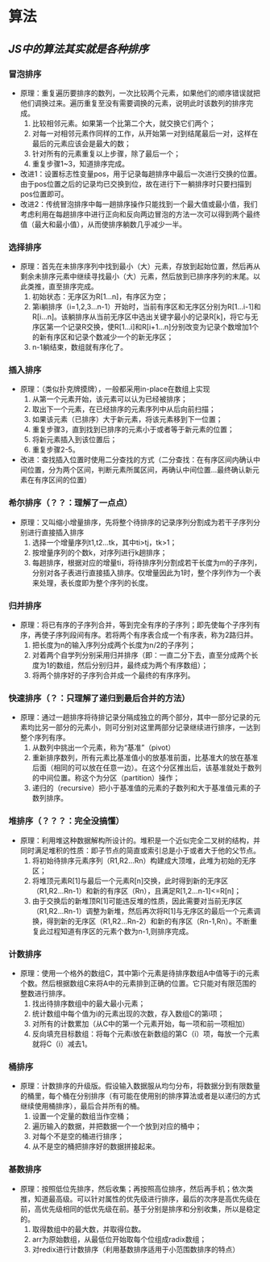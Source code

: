 # 算法

## *JS中的算法其实就是各种排序*

### 冒泡排序

- 原理：重复遍历要排序的数列，一次比较两个元素，如果他们的顺序错误就把他们调换过来。遍历重复至没有需要调换的元素，说明此时该数列的排序完成。
   1. 比较相邻元素。如果第一个比第二个大，就交换它们两个；
   2. 对每一对相邻元素作同样的工作，从开始第一对到结尾最后一对，这样在最后的元素应该会是最大的数；
   3. 针对所有的元素重复以上步骤，除了最后一个；
   4. 重复步骤1~3，知道排序完成。
- 改进1：设置标志性变量pos，用于记录每趟排序中最后一次进行交换的位置。由于pos位置之后的记录均已交换到位，故在进行下一躺排序时只要扫描到pos位置即可。
- 改进2：传统冒泡排序中每一趟排序操作只能找到一个最大值或最小值，我们考虑利用在每趟排序中进行正向和反向两边冒泡的方法一次可以得到两个最终值（最大和最小值），从而使排序躺数几乎减少一半。

### 选择排序

- 原理：首先在未排序序列中找到最小（大）元素，存放到起始位置，然后再从剩余未排序元素中继续寻找最小（大）元素，然后放到已排序序列的末尾。以此类推，直至排序完成。
   1. 初始状态：无序区为R[1...n]，有序区为空；
   2. 第i躺排序（i=1,2,3...n-1）开始时，当前有序区和无序区分别为R[1...i-1]和R[i...n]。该躺排序从当前无序区中选出关键字最小的记录R[k]，将它与无序区第一个记录R交换，使R[1...i]和R[i+1...n]分别改变为记录个数增加1个的新有序区和记录个数减少一个的新无序区；
   3. n-1躺结束，数组就有序化了。

### 插入排序

- 原理：（类似扑克牌摸牌），一般都采用in-place在数组上实现
   1. 从第一个元素开始，该元素可以认为已经被排序；
   2. 取出下一个元素，在已经排序的元素序列中从后向前扫描；
   3. 如果该元素（已排序）大于新元素，将该元素移到下一位置；
   4. 重复步骤3，直到找到已排序的元素小于或者等于新元素的位置；
   5. 将新元素插入到该位置后；
   6. 重复步骤2-5。
- 改进：查找插入位置时使用二分查找的方式（二分查找：在有序区间内确认中间位置，分为两个区间，判断元素所属区间，再确认中间位置...最终确认新元素在有序区间的位置）

### 希尔排序（？？：理解了一点点）

- 原理：又叫缩小增量排序，先将整个待排序的记录序列分割成为若干子序列分别进行直接插入排序
   1. 选择一个增量序列t1,t2...tk，其中ti>tj，tk>1；
   2. 按增量序列的个数k，对序列进行k趟排序；
   3. 每趟排序，根据对应的增量ti，将待排序列分割成若干长度为m的子序列，分别对各子表进行直接插入排序。仅增量因此为1时，整个序列作为一个表来处理，表长度即为整个序列的长度。

### 归并排序

- 原理：将已有序的子序列合并，等到完全有序的子序列；即先使每个子序列有序，再使子序列段间有序。若将两个有序表合成一个有序表，称为2路归并。
   1. 把长度为n的输入序列分成两个长度为n/2的子序列；
   2. 对着两个自学列分别采用归并排序（即：一直二分下去，直至分成两个长度为1的数组，然后分别归并，最终成为两个有序数组）；
   3. 将两个排序好的子序列合并成一个最终的有序序列。

### 快速排序（？：只理解了递归到最后合并的方法）

- 原理：通过一趟排序将待排记录分隔成独立的两个部分，其中一部分记录的元素均比另一部分的元素小，则可分别对这里两部分记录继续进行排序，一达到整个序列有序。
   1. 从数列中挑出一个元素，称为“基准”（pivot）
   2. 重新排序数列，所有元素比基准值小的放基准前面，比基准大的放在基准后面（相同的可以放在任意一边）。在这个分区推出后，该基准就处于数列的中间位置。称这个为分区（partition）操作；
   3. 递归的（recursive）把小于基准值的元素的子数列和大于基准值元素的子数列排序。

### 堆排序（？？？：完全没搞懂）

- 原理：利用堆这种数据解构所设计的。堆积是一个近似完全二叉树的结构，并同时满足堆积的性质：即子节点的简直或索引总是小于或者大于他的父节点。
   1. 将初始待排序元素序列（R1,R2...Rn）构建成大顶堆，此堆为初始的无序区；
   2. 将堆顶元素R[1]与最后一个元素R[n]交换，此时得到新的无序区（R1,R2...Rn-1）和新的有序区（Rn），且满足R[1,2...n-1]<=R[n]；
   3. 由于交换后的新堆顶R[1]可能违反堆的性质，因此需要对当前无序区（R1,R2...Rn-1）调整为新堆，然后再次将R[1]与无序区的最后一个元素调换，得到新的无序区（R1,R2...Rn-2）和新的有序区（Rn-1,Rn）。不断重复此过程知道有序区的元素个数为n-1,则排序完成。

### 计数排序

- 原理：使用一个格外的数组C，其中第i个元素是待排序数组A中值等于i的元素个数。然后根据数组C来将A中的元素排到正确的位置。它只能对有限范围的整数进行排序。
   1. 找出待排序数组中的最大最小元素；
   2. 统计数组中每个值为i的元素出现的次数，存入数组C的第i项；
   3. 对所有的计数累加（从C中的第一个元素开始，每一项和前一项相加）
   4. 反向填充目标数组：将每个元素i放在新数组的第C（i）项，每放一个元素就将C（i）减去1。

### 桶排序

- 原理：计数排序的升级版。假设输入数据服从均匀分布，将数据分到有限数量的桶里，每个桶在分别排序（有可能在使用别的排序算法或者是以递归的方式继续使用桶排序），最后合并所有的桶。
   1. 设置一个定量的数组当作空桶；
   2. 遍历输入的数据，并把数据一个一个放到对应的桶中；
   3. 对每个不是空的桶进行排序；
   4. 从不是空的桶把排序好的数据拼接起来。

### 基数排序

- 原理：按照低位先排序，然后收集；再按照高位排序，然后再手机；依次类推，知道最高级。可以针对属性的优先级进行排序，最后的次序是高优先级在前，高优先级相同的低优先级在前。基于分别是排序和分别收集，所以是稳定的。
   1. 取得数组中的最大数，并取得位数。
   2. arr为原始数组，从最低位开始取每个位组成radix数组；
   3. 对redix进行计数排序（利用基数排序适用于小范围数排序的特点）